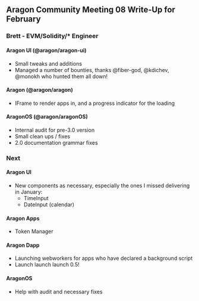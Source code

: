 ## Aragon Community Meeting 08 Write-Up for February

### Brett - EVM/Solidity/\* Engineer

#### Aragon UI (@aragon/aragon-ui)

- Small tweaks and additions
- Managed a number of bounties, thanks @fiber-god, @kdichev, @monokh who hunted them all down!

#### Aragon (@aragon/aragon)

- IFrame to render apps in, and a progress indicator for the loading

#### AragonOS (@aragon/aragonOS)

- Internal audit for pre-3.0 version
- Small clean ups / fixes
- 2.0 documentation grammar fixes

### Next

#### Aragon UI

- New components as necessary, especially the ones I missed delivering in January:
    - TimeInput
    - DateInput (calendar)

#### Aragon Apps

- Token Manager

#### Aragon Dapp

- Launching webworkers for apps who have declared a background script
- Launch launch launch 0.5!

#### AragonOS

- Help with audit and necessary fixes
